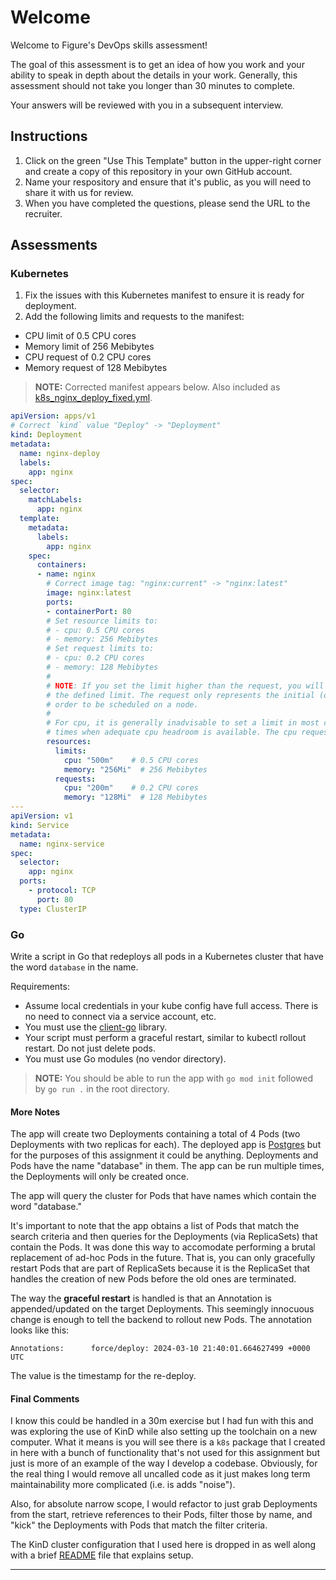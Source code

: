 # Welcome

Welcome to Figure's DevOps skills assessment!

The goal of this assessment is to get an idea of how you work and your ability to speak in depth about the details in your work. Generally, this assessment should not take you longer than 30 minutes to complete. 

Your answers will be reviewed with you in a subsequent interview.

## Instructions

1. Click on the green "Use This Template" button in the upper-right corner and create a copy of this repository in your own GitHub account.
2. Name your respository and ensure that it's public, as you will need to share it with us for review.
3. When you have completed the questions, please send the URL to the recruiter.

## Assessments

### Kubernetes

1. Fix the issues with this Kubernetes manifest to ensure it is ready for deployment.
2. Add the following limits and requests to the manifest:
- CPU limit of 0.5 CPU cores
- Memory limit of 256 Mebibytes
- CPU request of 0.2 CPU cores
- Memory request of 128 Mebibytes

>__NOTE:__ Corrected manifest appears below. Also included as [k8s_nginx_deploy_fixed.yml](k8s_nginx_deploy_fixed.yml).

```yaml
apiVersion: apps/v1
# Correct `kind` value "Deploy" -> "Deployment"
kind: Deployment
metadata:
  name: nginx-deploy
  labels:
    app: nginx
spec:
  selector:
    matchLabels:
      app: nginx
  template:
    metadata:
      labels:
        app: nginx
    spec:
      containers:
      - name: nginx
        # Correct image tag: "nginx:current" -> "nginx:latest"
        image: nginx:latest
        ports:
        - containerPort: 80
        # Set resource limits to:
        # - cpu: 0.5 CPU cores
        # - memory: 256 Mebibytes
        # Set request limits to:
        # - cpu: 0.2 CPU cores
        # - memory: 128 Mebibytes
        #
        # NOTE: If you set the limit higher than the request, you will be subject to pod eviction if the request exceeds
        # the defined limit. The request only represents the initial (or minimum) amount of memory that the pod needs in
        # order to be scheduled on a node.
        #
        # For cpu, it is generally inadvisable to set a limit in most cases because it will throttle your application in
        # times when adequate cpu headroom is available. The cpu request is used by the scheduler to job placement.
        resources:
          limits:
            cpu: "500m"    # 0.5 CPU cores
            memory: "256Mi"  # 256 Mebibytes
          requests:
            cpu: "200m"    # 0.2 CPU cores
            memory: "128Mi"  # 128 Mebibytes
---
apiVersion: v1
kind: Service
metadata:
  name: nginx-service
spec:
  selector:
    app: nginx
  ports:
    - protocol: TCP
      port: 80
  type: ClusterIP
  ```

### Go

Write a script in Go that redeploys all pods in a Kubernetes cluster that have the word `database` in the name.

Requirements:
- Assume local credentials in your kube config have full access. There is no need to connect via a service account, etc.
- You must use the [client-go](https://github.com/kubernetes/client-go) library.
- Your script must perform a graceful restart, similar to kubectl rollout restart. Do not just delete pods.
- You must use Go modules (no vendor directory).

>__NOTE:__ You should be able to run the app with `go mod init` followed by `go run .` in the root directory.

#### More Notes

The app will create two Deployments containing a total of 4 Pods (two Deployments with two replicas for each). The
deployed app is [Postgres]() but for the purposes of this assignment it could be anything. Deployments and Pods have
the name "database" in them. The app can be run multiple times, the Deployments will only be created once.

The app will query the cluster for Pods that have names which contain the word "database."

It's important to note that the app obtains a list of Pods that match the search criteria and then queries for the
Deployments (via ReplicaSets) that contain the Pods. It was done this way to accomodate performing a brutal replacement
of ad-hoc Pods in the future. That is, you can only gracefully restart Pods that are part of ReplicaSets because it is
the ReplicaSet that handles the creation of new Pods before the old ones are terminated.

The way the __graceful restart__ is handled is that an Annotation is appended/updated on the target Deployments. This
seemingly innocuous change is enough to tell the backend to rollout new Pods. The annotation looks like this:

```text
Annotations:      force/deploy: 2024-03-10 21:40:01.664627499 +0000 UTC
```

The value is the timestamp for the re-deploy.

#### Final Comments

I know this could be handled in a 30m exercise but I had fun with this and was exploring the use of KinD while also
setting up the toolchain on a new computer. What it means is you will see there is a `k8s` package that I created in
here with a bunch of functionality that's not used for this assignment but just is more of an example of the way I
develop a codebase. Obviously, for the real thing I would remove all uncalled code as it just makes long term
maintainability more complicated (i.e. is adds "noise").

Also, for absolute narrow scope, I would refactor to just grab Deployments from the start, retrieve references to their
Pods, filter those by name, and "kick" the Deployments with Pods that match the filter criteria.

The KinD cluster configuration that I used here is dropped in as well along with a brief [README](kind_cluster/README_KinD.md)
file that explains setup.

---
